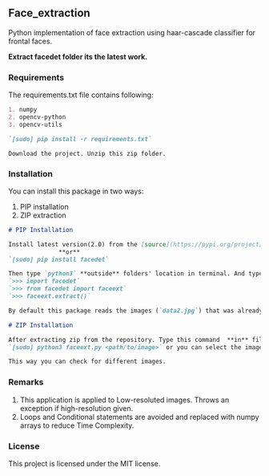 ## Face_extraction

Python implementation of face extraction using haar-cascade classifier for frontal faces.

**Extract facedet folder its the latest work.**

### Requirements
The requirements.txt file contains following:
```markdown
1. numpy
2. opencv-python
3. opencv-utils

`[sudo] pip install -r requirements.txt`
```

```
Download the project. Unzip this zip folder.
```

### Installation

You can install this package in two ways:
1. PIP installation
2. ZIP extraction

```markdown
# PIP Installation

Install latest version(2.0) from the [source](https://pypi.org/project/facedet/).
              **or**
`[sudo] pip install facedet`

Then type `python3` **outside** folders' location in terminal. And type these to get output.{outside **facedet** root folder}
`>>> import facedet`
`>>> from facedet import faceext`
`>>> faceext.extract()`

By default this package reads the images (`data2.jpg`) that was already given.

```
```markdown
# ZIP Installation

After extracting zip from the repository. Type this command  **in** file location. {inside **facedet** sub-folder}
`[sudo] python3 faceext.py <path/to/image>` or you can select the images from data folder.

This way you can check for different images.

```
### Remarks
1. This application is applied to Low-resoluted images. Throws an exception if high-resolution given.
2. Loops and Conditional statements are avoided and replaced with numpy arrays to reduce Time Complexity.

### License
This project is licensed under the MIT license.
